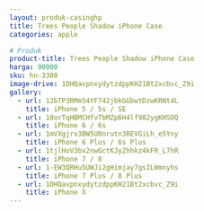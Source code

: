 ```yaml
---
layout: produk-casinghp
title: Trees People Shadow iPhone Case
categories: apple

# Produk
product-title: Trees People Shadow iPhone Case
harga: 90000
sku: hn-3300
image-drive: 1DHQavpnxydytzdppKH21Bt2xcbvc_Z9i
gallery:
  - url: 12bTP3RMm54YF742jbkGGbwYDzwKRNt4L
    title: iPhone 5 / 5s / SE
  - url: 18orTqHBMCHfvTbMZp6H4lf982ygKHSDQ
    title: iPhone 6 / 6s
  - url: 1mVXgjrx3BW5U0nrutn3REVGiLh_e5Yny
    title: iPhone 6 Plus / 6s Plus
  - url: 1tjlHoV3bx2nwGctKJyZhhkz4kFR_L7hR
    title: iPhone 7 / 8
  - url: 1-EW3QRHu5UWJi2gHimjay7gsILWmnyhs
    title: iPhone 7 Plus / 8 Plus
  - url: 1DHQavpnxydytzdppKH21Bt2xcbvc_Z9i
    title: iPhone X
---
```

